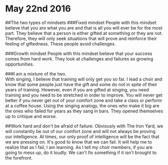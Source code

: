 # May 22nd 2016
##The two types of mindsets
###Fixed mindset
People with this mindset believe that you are what you are and that is all you will ever be for the most part.  They believe that a person is either gifted at something or they are not.  Therefore, they will only seek situations that will prove and reinforce
their feeling of giftedness.  These people avoid challenges.

###Growth mindset
People with this mindset believe that your success comes from hard work.
They look at challenges and failures as growing opportunities.

###I am a mixture of the two.  
With singing, I believe that training will only get you so far.  I lead a choir and
know that some people just have the gift and some do not in spite of their years of training.
However, even if you are gifted at singing, you need training and you need to be stretched in order to improve.  You will never get better if you never get out of your comfort zone and take a class or perform at a coffee house.  Using the singing analogy, the ones who make it big are the ones who failed for years as they sang in bars.  They opened themselves up to critique and worse.

##Work hard and don't be afraid of failure.
Obviously with The Iron Yard, we will constantly be out of our comfort zone and will not always be proving our intelligence.  At times, our only proof of intelligence will be the fact that we are pressing on.  It's good to know that we can fail.  It will help me to realize that as I fail, I am learning.  As I tell my choir members, if you are going to mess up, do it loudly.  We can't fix something if it isn't brought to the forefront.
